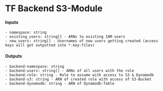 # TF Backend S3-Module

#### Inputs
    - namespace: string
    - existing_users: string[] - ARNs to existing IAM users
    - new_users: string[] - Usernames of new users getting created (access keys will get outputted into *.key-files)

#### Outputs
    - backend-namespace: string
    - backend-users: string[] - ARNs of all users with the role
    - backend-role: string - Role to assume with access to S3 & Dynamodb
    - backend-s3: string - ARN of created role with access of S3-Bucket
    - backend-dynamodb: string - ARN of Dynamodb-Table
